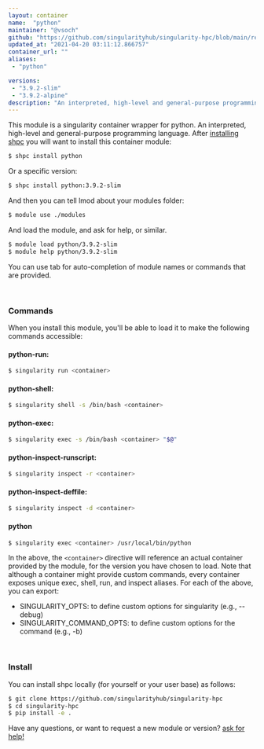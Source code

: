 ```yaml
---
layout: container
name:  "python"
maintainer: "@vsoch"
github: "https://github.com/singularityhub/singularity-hpc/blob/main/registry/python/container.yaml"
updated_at: "2021-04-20 03:11:12.866757"
container_url: ""
aliases:
 - "python"

versions:
 - "3.9.2-slim"
 - "3.9.2-alpine"
description: "An interpreted, high-level and general-purpose programming language."
---
```


This module is a singularity container wrapper for python.
An interpreted, high-level and general-purpose programming language.
After [installing shpc](#install) you will want to install this container module:

```bash
$ shpc install python
```

Or a specific version:

```bash
$ shpc install python:3.9.2-slim
```

And then you can tell lmod about your modules folder:

```bash
$ module use ./modules
```

And load the module, and ask for help, or similar.

```bash
$ module load python/3.9.2-slim
$ module help python/3.9.2-slim
```

You can use tab for auto-completion of module names or commands that are provided.

<br>

### Commands

When you install this module, you'll be able to load it to make the following commands accessible:

#### python-run:

```bash
$ singularity run <container>
```

#### python-shell:

```bash
$ singularity shell -s /bin/bash <container>
```

#### python-exec:

```bash
$ singularity exec -s /bin/bash <container> "$@"
```

#### python-inspect-runscript:

```bash
$ singularity inspect -r <container>
```

#### python-inspect-deffile:

```bash
$ singularity inspect -d <container>
```


#### python
       
```bash
$ singularity exec <container> /usr/local/bin/python
```



In the above, the `<container>` directive will reference an actual container provided
by the module, for the version you have chosen to load. Note that although a container
might provide custom commands, every container exposes unique exec, shell, run, and
inspect aliases. For each of the above, you can export:

 - SINGULARITY_OPTS: to define custom options for singularity (e.g., --debug)
 - SINGULARITY_COMMAND_OPTS: to define custom options for the command (e.g., -b)

<br>
  
### Install

You can install shpc locally (for yourself or your user base) as follows:

```bash
$ git clone https://github.com/singularityhub/singularity-hpc
$ cd singularity-hpc
$ pip install -e .
```

Have any questions, or want to request a new module or version? [ask for help!](https://github.com/singularityhub/singularity-hpc/issues)